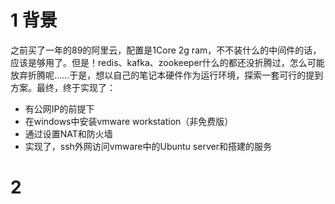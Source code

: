 # 1 背景
之前买了一年的89的阿里云，配置是1Core 2g ram，不不装什么的中间件的话，应该是够用了。但是！redis、kafka、zookeeper什么的都还没折腾过，怎么可能放弃折腾呢……于是，想以自己的笔记本硬件作为运行环境，探索一套可行的提到方案。最终，终于实现了：
* 有公网IP的前提下
* 在windows中安装vmware workstation（非免费版）
* 通过设置NAT和防火墙
* 实现了，ssh外网访问vmware中的Ubuntu server和搭建的服务
# 2 